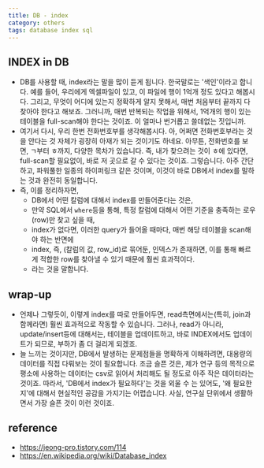 ```yaml
---
title: DB - index
category: others
tags: database index sql
---
```


## INDEX in DB 

- DB를 사용할 때, index라는 말을 많이 듣게 됩니다. 한국말로는 '색인'이라고 합니다. 예를 들어, 우리에게 엑셀파일이 있고, 이 파일에 행이 1억개 정도 있다고 해봅시다. 그리고, 무엇이 어디에 있는지 정확하게 알지 못해서, 매번 처음부터 끝까지 다 찾아야 한다고 해보죠. 그러니까, 매번 반복되는 작업을 위해서, 1억개의 행이 있는 테이블을 full-scan해야 한다는 것이죠. 이 얼마나 번거롭고 쓸데없는 짓입니까. 
- 여기서 다시, 우리 한번 전화번호부를 생각해봅시다. 아, 어쩌면 전화번호부라는 것을 안다는 것 자체가 굉장히 아재가 되는 것이기도 하네요. 아무튼, 전화번호를 보면, ㄱ부터 ㅎ까지, 다양한 목차가 있습니다. 즉, 내가 찾으려는 것이 ㅎ에 있다면, full-scan할 필요없이, 바로 저 곳으로 갈 수 있다는 것이죠. 그렇습니다. 아주 간단하고, 파워풀한 일종의 하이퍼링크 같은 것이며, 이것이 바로 DB에서 index를 말하는 것과 완전히 동일합니다.
- 즉, 이를 정리하자면, 
    - DB에서 어떤 칼럼에 대해서 index를 만들어준다는 것은, 
    - 만약 SQL에서 `where`등을 통해, 특정 칼럼에 대해서 어떤 기준을 충족하는 로우(row)만 찾고 싶을 때, 
    - index가 없다면, 이러한 query가 들어올 때마다, 매번 해당 테이블을 scan해야 하는 반면에 
    - index, 즉, (칼럼의 값, row_id)로 묶어둔, 인덱스가 존재하면, 이를 통해 빠르게 적합한 row를 찾아낼 수 있기 때문에 훨씬 효과적이다. 
    - 라는 것을 말합니다.

## wrap-up

- 언제나 그렇듯이, 이렇게 index를 따로 만들어두면, read측면에서는(특히, join과 함께라면) 훨씬 효과적으로 작동할 수 있습니다. 그러나, read가 아니라, update/insert등에 대해서는, 테이블을 업데이트하고, 바로 INDEX에서도 업데이트가 되므로, 부하가 좀 더 걸리게 되겠죠.
- 늘 느끼는 것이지만, DB에서 발생하는 문제점들을 명확하게 이해하려면, 대용량의 데이터를 직접 다뤄보는 것이 필요합니다. 조금 슬픈 것은, 제가 연구 등의 목적으로 평소에 사용하는 데이터는 csv로 읽어서 처리해도 될 정도로 아주 작은 데이터라는 것이죠. 따라서, 'DB에서 index가 필요하다'는 것을 외울 수 는 있어도, '왜 필요한지'에 대해서 현실적인 공감을 가지기는 어렵습니다. 사실, 연구실 단위에서 생활하면서 가장 슬픈 것이 이런 것이죠. 

## reference

- <https://jeong-pro.tistory.com/114>
- <https://en.wikipedia.org/wiki/Database_index>